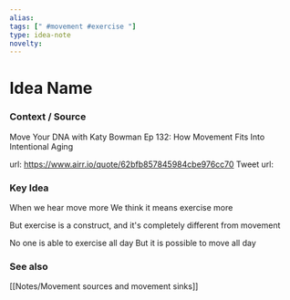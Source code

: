 ```yaml
---
alias: 
tags: [" #movement #exercise "]
type: idea-note
novelty: 
---
```

# Idea Name

### Context / Source
Move Your DNA with Katy Bowman
Ep 132: How Movement Fits Into Intentional Aging

url: https://www.airr.io/quote/62bfb857845984cbe976cc70
Tweet url: 

### Key Idea

When we hear move more
We think it means exercise more

But exercise is a construct, and it's completely different from movement

No one is able to exercise all day
But it is possible to move all day

### See also
[[Notes/Movement sources and movement sinks]]
